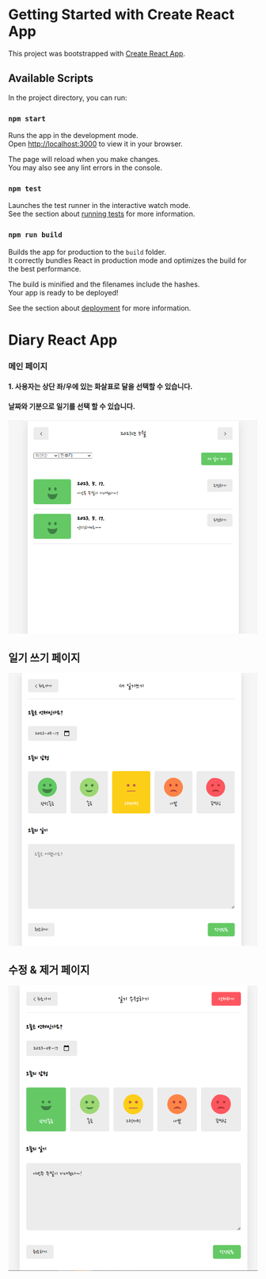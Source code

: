 # Getting Started with Create React App

This project was bootstrapped with [Create React App](https://github.com/facebook/create-react-app).

## Available Scripts

In the project directory, you can run:

### `npm start`

Runs the app in the development mode.\
Open [http://localhost:3000](http://localhost:3000) to view it in your browser.

The page will reload when you make changes.\
You may also see any lint errors in the console.

### `npm test`

Launches the test runner in the interactive watch mode.\
See the section about [running tests](https://facebook.github.io/create-react-app/docs/running-tests) for more information.

### `npm run build`

Builds the app for production to the `build` folder.\
It correctly bundles React in production mode and optimizes the build for the best performance.

The build is minified and the filenames include the hashes.\
Your app is ready to be deployed!

See the section about [deployment](https://facebook.github.io/create-react-app/docs/deployment) for more information.

# Diary React App

### 메인 페이지
#### 1. 사용자는 상단 좌/우에 있는 화살표로 달을 선택할 수 있습니다.
#### 날짜와 기분으로 일기를 선택 할 수 있습니다.
![메인 페이지](public/main.png)

## 일기 쓰기 페이지
![새로운 일기 쓰기](public/newDiary.png)

## 수정 & 제거 페이지
![일기 수정 또는 삭제](public/edit.png)


